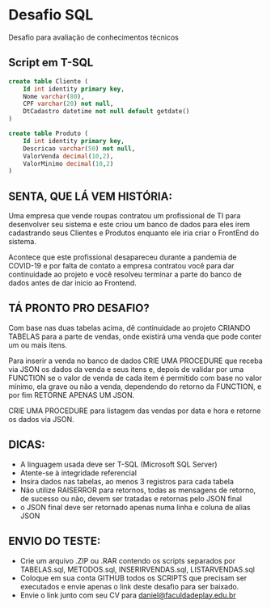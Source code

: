 # Desafio SQL
Desafio para avaliação de conhecimentos técnicos

## Script em T-SQL
``` SQL
create table Cliente (
	Id int identity primary key,
	Nome varchar(80),
	CPF varchar(20) not null,
	DtCadastro datetime not null default getdate()
)

create table Produto (
	Id int identity primary key,
	Descricao varchar(50) not null,
	ValorVenda decimal(10,2),
	ValorMinimo decimal(10,2)
)
```

## SENTA, QUE LÁ VEM HISTÓRIA:

Uma empresa que vende roupas contratou um profissional de TI para desenvolver seu sistema e
este criou um banco de dados para eles irem cadastrando seus Clientes e Produtos enquanto
ele iria criar o FrontEnd do sistema.

Acontece que este profissional desapareceu durante a pandemia de COVID-19 e por falta de contato
a empresa contratou você para dar continuidade ao projeto e você resolveu terminar a parte do banco
de dados antes de dar inicio ao Frontend.


## TÁ PRONTO PRO DESAFIO?

Com base nas duas tabelas acima, dê continuidade ao projeto CRIANDO TABELAS para a parte de vendas, onde 
existirá uma venda que pode conter um ou mais itens.

Para inserir a venda no banco de dados CRIE UMA PROCEDURE que receba via JSON os dados da venda e seus itens
e, depois de validar por uma FUNCTION se o valor de venda de cada item é permitido com base no valor mínimo, ela grave ou não a venda, dependendo 
do retorno da FUNCTION, e por fim RETORNE APENAS UM JSON.

CRIE UMA PROCEDURE para listagem das vendas por data e hora e retorne os dados via JSON.

## DICAS:
- A linguagem usada deve ser T-SQL (Microsoft SQL Server)
- Atente-se à integridade referencial
- Insira dados nas tabelas, ao menos 3 registros para cada tabela
- Não utilize RAISERROR para retornos, todas as mensagens de retorno, de sucesso ou não, devem ser tratadas 
e retornas pelo JSON final
- o JSON final deve ser retornado apenas numa linha e coluna de alias JSON

## ENVIO DO TESTE:
- Crie um arquivo .ZIP ou .RAR contendo os scripts separados por TABELAS.sql, METODOS.sql, INSERIRVENDAS.sql,
LISTARVENDAS.sql
- Coloque em sua conta GITHUB todos os SCRIPTS que precisam ser executados e envie apenas o link deste desafio para ser baixado.
- Envie o link junto com seu CV para daniel@faculdadeplay.edu.br
